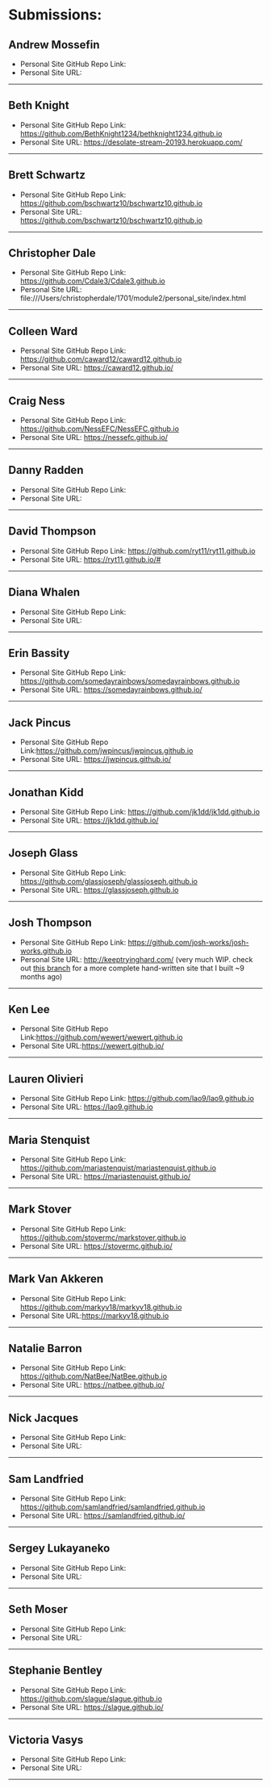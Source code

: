 # Submissions:

## Andrew Mossefin

* Personal Site GitHub Repo Link:
* Personal Site URL:

-----

## Beth Knight

* Personal Site GitHub Repo Link: https://github.com/BethKnight1234/bethknight1234.github.io
* Personal Site URL: https://desolate-stream-20193.herokuapp.com/ 

-----

## Brett Schwartz

* Personal Site GitHub Repo Link: https://github.com/bschwartz10/bschwartz10.github.io
* Personal Site URL: https://github.com/bschwartz10/bschwartz10.github.io

-----

## Christopher Dale

* Personal Site GitHub Repo Link: https://github.com/Cdale3/Cdale3.github.io
* Personal Site URL: file:///Users/christopherdale/1701/module2/personal_site/index.html

-----

## Colleen Ward

* Personal Site GitHub Repo Link: https://github.com/caward12/caward12.github.io
* Personal Site URL: https://caward12.github.io/

-----

## Craig Ness

* Personal Site GitHub Repo Link: https://github.com/NessEFC/NessEFC.github.io
* Personal Site URL: https://nessefc.github.io/

-----

## Danny Radden

* Personal Site GitHub Repo Link:
* Personal Site URL:

-----

## David Thompson

* Personal Site GitHub Repo Link: https://github.com/ryt11/ryt11.github.io
* Personal Site URL: https://ryt11.github.io/#

-----

## Diana Whalen

* Personal Site GitHub Repo Link:
* Personal Site URL:

-----

## Erin Bassity

* Personal Site GitHub Repo Link: https://github.com/somedayrainbows/somedayrainbows.github.io
* Personal Site URL: https://somedayrainbows.github.io/

-----

## Jack Pincus

* Personal Site GitHub Repo Link:https://github.com/jwpincus/jwpincus.github.io
* Personal Site URL: https://jwpincus.github.io/

-----

## Jonathan Kidd

* Personal Site GitHub Repo Link: https://github.com/jk1dd/jk1dd.github.io
* Personal Site URL: https://jk1dd.github.io/

-----

## Joseph Glass

* Personal Site GitHub Repo Link: https://github.com/glassjoseph/glassjoseph.github.io
* Personal Site URL: https://glassjoseph.github.io

-----

## Josh Thompson

* Personal Site GitHub Repo Link: https://github.com/josh-works/josh-works.github.io
* Personal Site URL: http://keeptryinghard.com/ (very much WIP. check out [this branch](https://github.com/josh-works/josh-works.github.io/tree/completed_first_version) for a more complete hand-written site that I built ~9 months ago)

-----

## Ken Lee

* Personal Site GitHub Repo Link:https://github.com/wewert/wewert.github.io
* Personal Site URL:https://wewert.github.io/

-----

## Lauren Olivieri

* Personal Site GitHub Repo Link: https://github.com/lao9/lao9.github.io
* Personal Site URL: https://lao9.github.io

-----

## Maria Stenquist

* Personal Site GitHub Repo Link: https://github.com/mariastenquist/mariastenquist.github.io
* Personal Site URL: https://mariastenquist.github.io/

-----

## Mark Stover

* Personal Site GitHub Repo Link: https://github.com/stovermc/markstover.github.io
* Personal Site URL: https://stovermc.github.io/

-----

## Mark Van Akkeren

* Personal Site GitHub Repo Link: https://github.com/markyv18/markyv18.github.io
* Personal Site URL:https://markyv18.github.io

-----

## Natalie Barron

* Personal Site GitHub Repo Link: https://github.com/NatBee/NatBee.github.io
* Personal Site URL: https://natbee.github.io/

-----

## Nick Jacques

* Personal Site GitHub Repo Link:
* Personal Site URL:

-----

## Sam Landfried

* Personal Site GitHub Repo Link: https://github.com/samlandfried/samlandfried.github.io
* Personal Site URL: https://samlandfried.github.io/

-----

## Sergey Lukayaneko

* Personal Site GitHub Repo Link:
* Personal Site URL:

-----

## Seth Moser

* Personal Site GitHub Repo Link:
* Personal Site URL:

-----

## Stephanie Bentley

* Personal Site GitHub Repo Link: https://github.com/slague/slague.github.io
* Personal Site URL: https://slague.github.io/

-----

## Victoria Vasys

* Personal Site GitHub Repo Link:
* Personal Site URL:

-----
